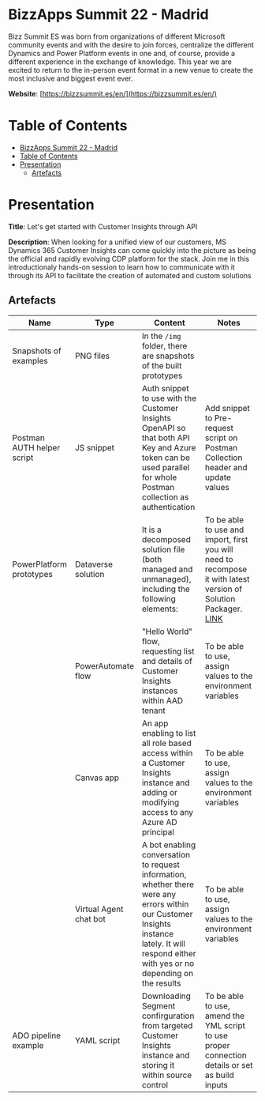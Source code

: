 # BizzApps Summit 22 - Madrid

Bizz Summit ES was born from organizations of different Microsoft community events and with the desire to join forces, centralize the different Dynamics and Power Platform events in one and, of course, provide a different experience in the exchange of knowledge. This year we are excited to return to the in-person event format in a new venue to create the most inclusive and biggest event ever.

**Website**: [https://bizzsummit.es/en/](https://bizzsummit.es/en/)

# Table of Contents

- [BizzApps Summit 22 - Madrid](#bizzapps-summit-22---madrid)
- [Table of Contents](#table-of-contents)
- [Presentation](#presentation)
  - [Artefacts](#artefacts)

# Presentation

**Title**: Let's get started with Customer Insights through API

**Description**: When looking for a unified view of our customers, MS Dynamics 365 Customer Insights can come quickly into the picture as being the official and rapidly evolving CDP platform for the stack. Join me in this introductionaly hands-on session to learn how to communicate with it through its API to facilitate the creation of automated and custom solutions

## Artefacts

| Name | Type | Content | Notes |
|------|------|---------|-------|
| Snapshots of examples | PNG files | In the `/img` folder, there are snapshots of the built prototypes | |
| Postman AUTH helper script | JS snippet | Auth snippet to use with the Customer Insights OpenAPI so that both API Key and Azure token can be used parallel for whole Postman collection as authentication | Add snippet to Pre-request script on Postman Collection header and update values |
| PowerPlatform prototypes | Dataverse solution | It is a decomposed solution file (both managed and unmanaged), including the following elements: | To be able to use and import, first you will need to recompose it with latest version of Solution Packager. [LINK](https://learn.microsoft.com/en-us/power-platform/alm/solution-packager-tool) |
|      | PowerAutomate flow | "Hello World" flow, requesting list and details of Customer Insights instances within AAD tenant | To be able to use, assign values to the environment variables |
|      | Canvas app | An app enabling to list all role based access within a Customer Insights instance and adding or modifying access to any Azure AD principal | To be able to use, assign values to the environment variables |
|      | Virtual Agent chat bot | A bot enabling conversation to request information, whether there were any errors within our Customer Insights instance lately. It will respond either with yes or no depending on the results | To be able to use, assign values to the environment variables |
| ADO pipeline example | YAML script | Downloading Segment confirguration from targeted Customer Insights instance and storing it within source control | To be able to use, amend the YML script to use proper connection details or set as build inputs |
